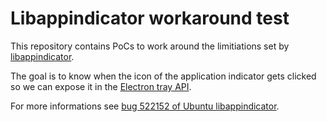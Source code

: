 Libappindicator workaround test
===============================

This repository contains PoCs to work around the limitiations set by
[libappindicator](https://launchpad.net/libappindicator).

The goal is to know when the icon of the application indicator gets clicked
so we can expose it in the [Electron tray API](https://github.com/electron/electron/blob/master/docs/api/tray.md).

For more informations see [bug 522152 of Ubuntu libappindicator](https://bugs.launchpad.net/ubuntu/+source/libappindicator/+bug/522152).
